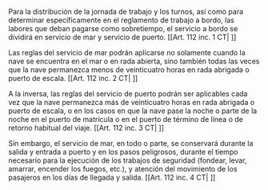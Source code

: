 Para la distribución de la jornada de trabajo y los turnos, así como para determinar específicamente en el reglamento de trabajo a bordo, las labores que deban pagarse como sobretiempo, el servicio a bordo se dividirá en servicio de mar y servicio de puerto. [[Art. 112 inc. 1 CT| ]]

Las reglas del servicio de mar podrán aplicarse no solamente cuando la nave se encuentra en el mar o en rada abierta, sino también todas las veces que la nave permanezca menos de veinticuatro horas en rada abrigada o puerto de escala. [[Art. 112 inc. 2 CT| ]]

A la inversa, las reglas del servicio de puerto podrán ser aplicables cada vez que la nave permanezca más de veinticuatro horas en rada abrigada o puerto de escala, o en los casos en que la nave pase la noche o parte de la noche en el puerto de matrícula o en el puerto de término de línea o de retorno habitual del viaje. [[Art. 112 inc. 3 CT| ]]

Sin embargo, el servicio de mar, en todo o parte, se conservará durante la salida y entrada a puerto y en los pasos peligrosos, durante el tiempo necesario para la ejecución de los trabajos de seguridad (fondear, levar, amarrar, encender los fuegos, etc.), y atención del movimiento de los pasajeros en los días de llegada y salida. [[Art. 112 inc. 4 CT| ]]